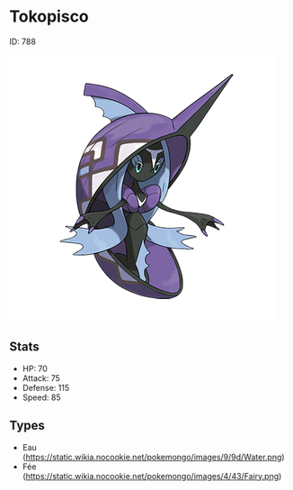 # Tokopisco


ID: 788

![](https://raw.githubusercontent.com/PokeAPI/sprites/master/sprites/pokemon/other/official-artwork/788.png "Tokopisco")

## Stats


 - HP: 70
 - Attack: 75
 - Defense: 115
 - Speed: 85

## Types


 - Eau (https://static.wikia.nocookie.net/pokemongo/images/9/9d/Water.png)
 - Fée (https://static.wikia.nocookie.net/pokemongo/images/4/43/Fairy.png)
